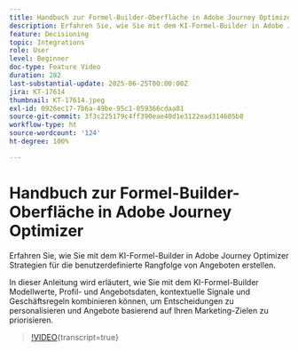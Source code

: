 ```yaml
---
title: Handbuch zur Formel-Builder-Oberfläche in Adobe Journey Optimizer
description: Erfahren Sie, wie Sie mit dem KI-Formel-Builder in Adobe Journey Optimizer Strategien für die benutzerdefinierte Rangfolge von Angeboten erstellen. In dieser Anleitung wird erläutert, wie Sie mit dem KI-Formel-Builder Modellwerte, Profil- und Angebotsdaten, kontextuelle Signale und Geschäftsregeln kombinieren können, um Entscheidungen zu personalisieren und Angebote basierend auf Ihren Marketing-Zielen zu priorisieren.
feature: Decisioning
topic: Integrations
role: User
level: Beginner
doc-type: Feature Video
duration: 282
last-substantial-update: 2025-06-25T00:00:00Z
jira: KT-17614
thumbnail: KT-17614.jpeg
exl-id: 0926ec17-7b6a-49be-95c1-059366cdaa81
source-git-commit: 3f3c225179c4ff390eae40d1e3122ead314605b8
workflow-type: ht
source-wordcount: '124'
ht-degree: 100%

---
```


# Handbuch zur Formel-Builder-Oberfläche in Adobe Journey Optimizer

Erfahren Sie, wie Sie mit dem KI-Formel-Builder in Adobe Journey Optimizer Strategien für die benutzerdefinierte Rangfolge von Angeboten erstellen.

In dieser Anleitung wird erläutert, wie Sie mit dem KI-Formel-Builder Modellwerte, Profil- und Angebotsdaten, kontextuelle Signale und Geschäftsregeln kombinieren können, um Entscheidungen zu personalisieren und Angebote basierend auf Ihren Marketing-Zielen zu priorisieren.

>[!VIDEO](https://video.tv.adobe.com/v/3464446/?learn=on&enablevpops){transcript=true}
